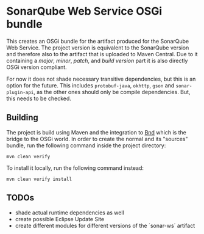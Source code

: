 # SonarQube Web Service OSGi bundle

This creates an OSGi bundle for the artifact produced for the SonarQube Web Service. The project
version is equivalent to the SonarQube version and therefore also to the artifact that is uploaded
to Maven Central. Due to it containing a *major*, *minor*, *patch*, and *build version* part it is
also directly OSGi version compliant.

For now it does not shade necessary transitive dependencies, but this is an option for the future.
This includes `protobuf-java`, `okhttp`, `gson` and `sonar-plugin-api`, as the other ones should
only be compile dependencies. But, this needs to be checked.

## Building

The project is build using Maven and the integration to [Bnd](https://bnd.bndtools.org) which is
the bridge to the OSGi world. In order to create the normal and its "sources" bundle, run the
following command inside the project directory:

```shell
mvn clean verify
```

To install it locally, run the following command instead:

```shell
mvn clean verify install
```

## TODOs

- shade actual runtime dependencies as well
- create possible Eclipse Update Site
- create different modules for different versions of the ´sonar-ws´ artifact
